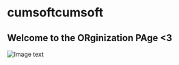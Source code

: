 # cumsoftcumsoft
## Welcome to the ORginization PAge <3
![Image text](https://avatars.githubusercontent.com/u/110709782?s=200&v=4)
